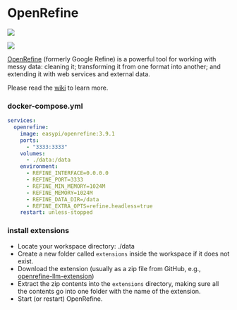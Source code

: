 OpenRefine
==========

[![](https://github.com/easypi/docker-openrefine/actions/workflows/build.yaml/badge.svg)](https://github.com/EasyPi/docker-openrefine)

[![](http://dockeri.co/image/easypi/openrefine)](https://hub.docker.com/r/easypi/openrefine)

[OpenRefine][1] (formerly Google Refine) is a powerful tool for working with messy
data: cleaning it; transforming it from one format into another; and extending
it with web services and external data.

Please read the [wiki][2] to learn more.

### docker-compose.yml

```yaml
services:
  openrefine:
    image: easypi/openrefine:3.9.1
    ports:
      - "3333:3333"
    volumes:
      - ./data:/data
    environment:
      - REFINE_INTERFACE=0.0.0.0
      - REFINE_PORT=3333
      - REFINE_MIN_MEMORY=1024M
      - REFINE_MEMORY=1024M
      - REFINE_DATA_DIR=/data
      - REFINE_EXTRA_OPTS=refine.headless=true
    restart: unless-stopped
```

### install extensions

- Locate your workspace directory: ./data
- Create a new folder called `extensions` inside the workspace if it does not exist.
- Download the extension (usually as a zip file from GitHub, e.g., [openrefine-llm-extension][3])
- Extract the zip contents into the `extensions` directory, making sure all the contents go into one folder with the name of the extension.
- Start (or restart) OpenRefine.

[1]: http://openrefine.org/index.html
[2]: https://github.com/OpenRefine/OpenRefine/wiki
[3]: https://github.com/sunilnatraj/llm-extension/releases
